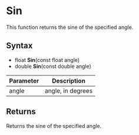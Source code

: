 # Sin #

This function returns the sine of the specified angle.

## Syntax ##

- float **Sin**(const float angle)
- double **Sin**(const double angle)

| Parameter | Description |
| --- | --- |
| angle | angle, in degrees |

## Returns ##

Returns the sine of the specified angle.